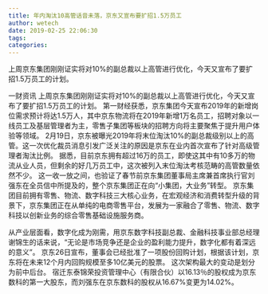 ```yaml
---
title: 年内淘汰10高管话音未落，京东又宣布要扩招1.5万员工
author: wetech
date: 2019-02-25 22:06:30
tags: 
categories: 
---
```

上周京东集团刚刚证实将对10%的副总裁以上高管进行优化，今天又宣布了要扩招1.5万员工的计划。
<!-- more -->
一财资讯
上周京东集团刚刚证实将对10%的副总裁以上高管进行优化，今天又宣布了要扩招1.5万员工的计划。
第一财经获悉，京东集团今天宣布2019年的新增岗位需求预计将达1.5万人，其中京东物流将在2019年新增1万名员工，招聘对象以一线员工及基层管理者为主，零售子集团等板块的招聘方向将主要聚焦于提升用户体验等领域。
2月19日，京东被曝光2019年将末位淘汰10%的副总裁级别以上的高管。这一次优化裁员消息引发广泛关注的原因是京东在业内首次宣布了针对高级管理者淘汰比例。
据悉，目前京东拥有超过16万的员工，即使这其中有10多万的物流从业人员，但剩余的好几万员工中，这次被列入末位淘汰考核范畴的高管数量依然不少。
这一收一放之间，也验证了春节前京东集团董事局主席兼首席执行官刘强东在全员信中所提及的，整个京东集团正在向“小集团，大业务”转型。
京东集团目前拥有零售、物流、数字科技三大核心业务，在宏观经济和消费转型升级的背景下，京东集团正在从单纯的电商零售平台，发展为一家融合了零售、物流、数字科技以创新业务的综合零售基础设施服务商。
 
 
从产业层面看，数字化成为刚需，用京东数字科技副总裁、金融科技事业部总经理谢锦生的话来说，“无论是市场竞争还是企业的盈利能力提升，数字化都有着深远的意义”。
京东26日宣布，董事会已经批准了一项股份回购计划，根据该计划，京东将在未来12个月内回购规模至多10亿美元的股票。
这次架构最大的变动是划分为前中后台。
宿迁东泰锦荣投资管理中心（有限合伙）以16.13％的股权成为京东数科的第一大股东，而刘强东在京东数科的股权从16.67%变更为14.02%。
